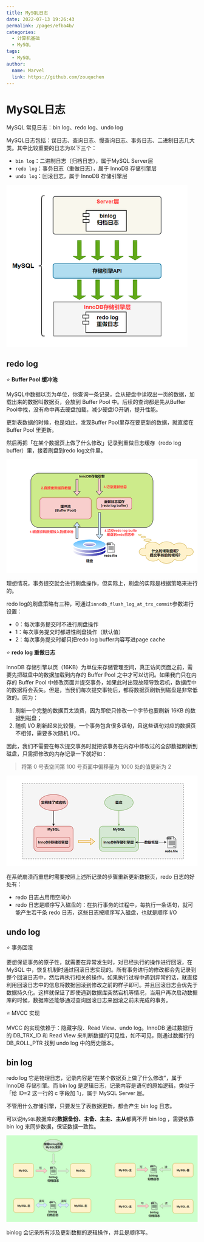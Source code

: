 ```yaml
---
title: MySQL日志
date: 2022-07-13 19:26:43
permalink: /pages/efba4b/
categories:
  - 计算机基础
  - MySQL
tags:
  - MySQL
author: 
  name: Marvel
  link: https://github.com/zouquchen
---
```

# MySQL日志

MySQL 常见日志：bin log、redo log、undo log

<!--more-->

MySQL日志包括：误日志、查询日志、慢查询日志、事务日志、二进制日志几大类。其中比较重要的日志为以下三个：

- `bin log`：二进制日志（归档日志），属于MySQL Server层
- `redo log`：事务日志（重做日志），属于 InnoDB 存储引擎层
- `undo log`：回滚日志，属于 InnoDB  存储引擎层

<img src="https://raw.githubusercontent.com/zouquchen/Images/main/imgs2022/MySQL-log-structure.png" alt="MySQL-log-structure" style="zoom: 80%;" />

## redo log 

⭐ **Buffer Pool 缓冲池**

MySQL中数据以页为单位，你查询一条记录，会从硬盘中读取出一页的数据，加载出来的数据叫数据页，会放到 Buffer Pool 中。后续的查询都是先从Buffer Pool中找，没有命中再去硬盘加载，减少硬盘IO开销，提升性能。

更新表数据的时候，也是如此，发现Buffer Pool里存在要更新的数据，就直接在 Buffer Pool 里更新。

然后再把「在某个数据页上做了什么修改」记录到重做日志缓存（redo log buffer）里，接着刷盘到redo log文件里。

<img src="https://raw.githubusercontent.com/zouquchen/Images/main/imgs2022/InnoDB-buffer-pool.png" alt="InnoDB-buffer-pool" style="zoom:67%;" />

理想情况，事务提交就会进行刷盘操作，但实际上，刷盘的实际是根据策略来进行的。

redo log的刷盘策略有三种，可通过`innodb_flush_log_at_trx_commit`参数进行设置：

- 0：每次事务提交时不进行刷盘操作
- 1：每次事务提交时都进性刷盘操作（默认值）
- 2：每次事务提交时都只把redo log buffer内容写进page cache

⭐ **redo log 重做日志**

InnoDB 存储引擎以页（16KB）为单位来存储管理空间，真正访问页面之前，需要先把磁盘中的数据加载到内存的 Buffer Pool 之中才可以访问。如果我门只在内存的 Buffer Pool 中修改页面并提交事务，如果此时出现故障导致宕机，数据库中的数据将会丢失。但是，当我们每次提交事物后，都将数据页刷新到磁盘是非常低效的。因为：

1. 刷新一个完整的数据页太浪费，因为即使只修改一个字节也要刷新 16KB 的数据到磁盘；
2. 随机 I/O 刷新起来比较慢，一个事务包含很多语句，且这些语句对应的数据页不相邻，需要多次随机 I/O。

因此，我们不需要在每次提交事务时就把该事务在内存中修改过的全部数据刷新到磁盘，只需把修改的内存记录一下就好如：

> 将第 0 号表空间第 100 号页面中偏移量为 1000 处的值更新为 2

![image-20220816112328466](https://raw.githubusercontent.com/zouquchen/Images/main/imgs2022/InnoDB-redo-log1.png)

在系统崩溃而重启时需要按照上述所记录的步骤重新更新数据页，redo 日志的好处有：

- redo 日志占用用空间小
- redo 日志是顺序写入磁盘的：在执行事务的过程中，每执行一条语句，就可能产生若干条 redo 日志，这些日志按顺序写入磁盘，也就是顺序 I/O

## undo log

⭐ 事务回滚

要想保证事务的原子性，就需要在异常发生时，对已经执行的操作进行回滚，在 MySQL 中，恢复机制时通过回滚日志实现的。所有事务进行的修改都会先记录到整个回滚日志中，然后再执行相关的操作。如果执行过程中遇到异常的话，就直接利用回滚日志中的信息将数据回滚到修改之前的样子即可。并且回滚日志会优先于数据持久化。这样就保证了即使遇到数据库突然宕机等情况，当用户再次启动数据库的时候，数据库还能够通过查询回滚日志来回滚之前未完成的事务。

⭐ MVCC 实现

MVCC  的实现依赖于：隐藏字段、Read View、undo log。InnoDB 通过数据行的 DB_TRX_ID 和 Read View 来判断数据的可见性，如不可见，则通过数据行的 DB_ROLL_PTR  找到 undo log 中的历史版本。

## bin log 

redo log 它是物理日志，记录内容是“在某个数据页上做了什么修改”，属于 InnoDB 存储引擎。而  bin log 是逻辑日志，记录内容是语句的原始逻辑，类似于「给 ID=2 这一行的 c 字段加 1」，属于 MySQL Server 层。

不管用什么存储引擎，只要发生了表数据更新，都会产生  bin log  日志。

可以说`MySQL`数据库的**数据备份、主备、主主、主从**都离不开 bin log ，需要依靠 bin log 来同步数据，保证数据一致性。

![image-20220816112413493](https://raw.githubusercontent.com/zouquchen/Images/main/imgs2022/MySQL-bin-log.png)

binlog 会记录所有涉及更新数据的逻辑操作，并且是顺序写。